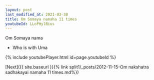 ```yaml
---
layout: post
last_modified_at: 2021-03-30
title: Om Somaya namaha 11 times
youtubeId: LLoPHylBius
---
```

 
 
Om Somaya nama 
 
 -  Who is with Uma 
 
  
 
  
 
 
 
 
 
 


{% include youtubePlayer.html id=page.youtubeId %}
 
[Next]({{ site.baseurl }}{% link  split1/_posts/2012-11-15-Om nakshatra sadhakayai namaha 11 times.md%})
 
